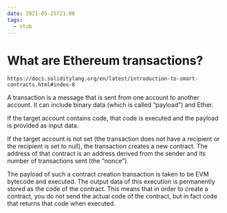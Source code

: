 ```yaml
---
date: 2021-05-25T21:08
tags: 
  - stub
---
```


# What are Ethereum transactions?

```
https://docs.soliditylang.org/en/latest/introduction-to-smart-contracts.html#index-8
```

A transaction is a message that is sent from one account to another account.
It can include binary data (which is called “payload”) and Ether.

If the target account contains code, that code is executed and the payload is provided as input data.

If the target account is not set (the transaction does not have a recipient or the recipient is set to null), the transaction creates a new contract.
The address of that contract is an address derived from the sender and its number of transactions sent (the “nonce”).

The payload of such a contract creation transaction is taken to be EVM bytecode and executed.
The output data of this execution is permanently stored as the code of the contract.
This means that in order to create a contract,
you do not send the actual code of the contract,
but in fact code that returns that code when executed.
